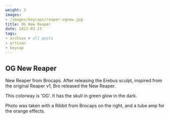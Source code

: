 ```yaml
---
weight: 3
images:
- /images/keycaps/reaper-ognew.jpg
title: OG New Reaper
date: 2022-03-23
tags:
- archive # all posts
- artisan
- keycap
---
```


## OG New Reaper

New Reaper from Brocaps. After releasing the Erebus sculpt, inspired from the original Reaper v1, Bro released the New Reaper.

This colorway is 'OG'. It has the skull in green glow in the dark.

Photo was taken with a Ribbit from Brocaps on the right, and a tube amp for the orange effects.